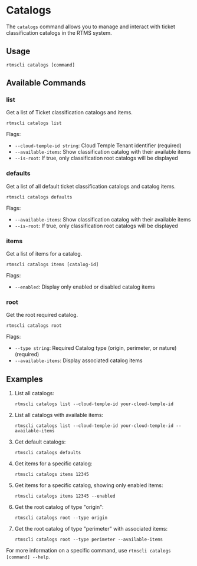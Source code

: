 # Catalogs

The `catalogs` command allows you to manage and interact with ticket classification catalogs in the RTMS system.

## Usage

```
rtmscli catalogs [command]
```

## Available Commands

### list

Get a list of Ticket classification catalogs and items.

```
rtmscli catalogs list
```

Flags:
- `--cloud-temple-id string`: Cloud Temple Tenant identifier (required)
- `--available-items`: Show classification catalog with their available items
- `--is-root`: If true, only classification root catalogs will be displayed

### defaults

Get a list of all default ticket classification catalogs and catalog items.

```
rtmscli catalogs defaults
```

Flags:
- `--available-items`: Show classification catalog with their available items
- `--is-root`: If true, only classification root catalogs will be displayed

### items

Get a list of items for a catalog.

```
rtmscli catalogs items [catalog-id]
```

Flags:
- `--enabled`: Display only enabled or disabled catalog items

### root

Get the root required catalog.

```
rtmscli catalogs root
```

Flags:
- `--type string`: Required Catalog type (origin, perimeter, or nature) (required)
- `--available-items`: Display associated catalog items

## Examples

1. List all catalogs:
   ```
   rtmscli catalogs list --cloud-temple-id your-cloud-temple-id
   ```

2. List all catalogs with available items:
   ```
   rtmscli catalogs list --cloud-temple-id your-cloud-temple-id --available-items
   ```

3. Get default catalogs:
   ```
   rtmscli catalogs defaults
   ```

4. Get items for a specific catalog:
   ```
   rtmscli catalogs items 12345
   ```

5. Get items for a specific catalog, showing only enabled items:
   ```
   rtmscli catalogs items 12345 --enabled
   ```

6. Get the root catalog of type "origin":
   ```
   rtmscli catalogs root --type origin
   ```

7. Get the root catalog of type "perimeter" with associated items:
   ```
   rtmscli catalogs root --type perimeter --available-items
   ```

For more information on a specific command, use `rtmscli catalogs [command] --help`.
```

